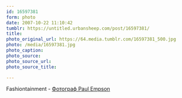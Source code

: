 ```yaml
---
id: 16597381
form: photo
date: 2007-10-22 11:10:42
tumblr: https://untitled.urbansheep.com/post/16597381/
title:
photo_original_url: https://64.media.tumblr.com/16597381_500.jpg
photo: /media/16597381.jpg
photo_caption: 
photo_source:
photo_source_url:
photo_source_title:

---
```


<p>Fashiontainment - <a href="http://community.livejournal.com/fashiontainment/10782.html">Фотограф Paul Empson</a></p>
